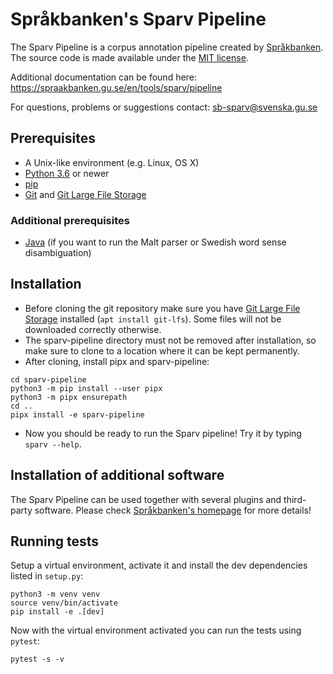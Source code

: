 # Språkbanken's Sparv Pipeline

The Sparv Pipeline is a corpus annotation pipeline created by [Språkbanken](https://spraakbanken.gu.se/).
The source code is made available under the [MIT license](https://opensource.org/licenses/MIT).

Additional documentation can be found here:
https://spraakbanken.gu.se/en/tools/sparv/pipeline

For questions, problems or suggestions contact:
sb-sparv@svenska.gu.se

## Prerequisites

* A Unix-like environment (e.g. Linux, OS X)
* [Python 3.6](http://python.org/) or newer
* [pip](https://pip.pypa.io/en/stable/installing)
* [Git](https://git-scm.com/downloads) and [Git Large File Storage](https://git-lfs.github.com/)

### Additional prerequisites
* [Java](http://www.oracle.com/technetwork/java/javase/downloads/jdk8-downloads-2133151.html) (if you want to run the Malt parser or Swedish word sense disambiguation)

## Installation

* Before cloning the git repository make sure you have
  [Git Large File Storage](https://git-lfs.github.com/)
  installed (`apt install git-lfs`). Some files will not be downloaded correctly otherwise.
* The sparv-pipeline directory must not be removed after installation, so make sure to clone to a 
  location where it can be kept permanently.
* After cloning, install pipx and sparv-pipeline:

```
cd sparv-pipeline
python3 -m pip install --user pipx
python3 -m pipx ensurepath
cd ..
pipx install -e sparv-pipeline
```

* Now you should be ready to run the Sparv pipeline! Try it by typing `sparv --help`.

## Installation of additional software

The Sparv Pipeline can be used together with several plugins and third-party software. Please check [Språkbanken's homepage](https://spraakbanken.gu.se/verktyg/sparv/importkedja/installation) for more details!


## Running tests

Setup a virtual environment, activate it and install the dev dependencies listed in `setup.py`:

```
python3 -m venv venv
source venv/bin/activate
pip install -e .[dev]
```

Now with the virtual environment activated you can run the tests using `pytest`:

```
pytest -s -v
```
